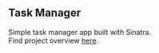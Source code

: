## Task Manager

Simple task manager app built with Sinatra. <br>
Find project overview [here](https://github.com/JumpstartLab/curriculum/blob/master/source/projects/task_manager.markdown).

